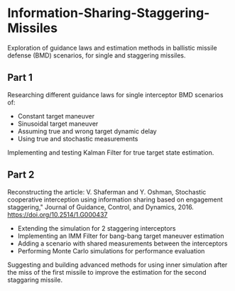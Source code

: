 # Information-Sharing-Staggering-Missiles
Exploration of guidance laws and estimation methods in ballistic missile defense (BMD) scenarios, for single and staggering missiles.

## Part 1
Researching different guidance laws for single interceptor BMD scenarios of:
* Constant target maneuver
* Sinusoidal target maneuver
* Assuming true and wrong target dynamic delay
* Using true and stochastic measurements

Implementing and testing Kalman Filter for true target state estimation.

## Part 2
Reconstructing the article:
V. Shaferman and Y. Oshman, Stochastic cooperative interception using information sharing
based on engagement staggering," Journal of Guidance, Control, and Dynamics, 2016. https://doi.org/10.2514/1.G000437
* Extending the simulation for 2 staggering interceptors
* Implementing an IMM Filter for bang-bang target maneuver estimation
* Adding a scenario with shared measurements between the interceptors
* Performing Monte Carlo simulations for performance evaluation

Suggesting and building advanced methods for using inner simulation after the miss of the first missile to improve the estimation for the second staggaring missile.
